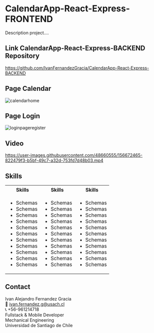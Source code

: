 # CalendarApp-React-Express-FRONTEND
Description project....

## Link CalendarApp-React-Express-BACKEND Repository
https://github.com/IvanFernandezGracia/CalendarApp-React-Express-BACKEND

## Page Calendar
![calendarhome](https://user-images.githubusercontent.com/48660555/156672546-3d18ba25-a5f5-4021-a2f9-f455969ea6b0.PNG)

## Page Login
![loginpageregister](https://user-images.githubusercontent.com/48660555/156672525-8f40ca1b-9dda-459a-be8b-19ea41d8da7f.png)

## Video
https://user-images.githubusercontent.com/48660555/156672465-822479f3-b5bf-49c7-a32d-753fd7d48b03.mp4



<!-- Tech -->
## Skills
<table>
  <tbody>
    <tr>
      <th align="center">Skills</th>
      <th align="center">Skills</th>      
      <th align="center">Skills</th>      
    </tr>
        <td>
        <ul>
          <li>Schemas</li>
          <li>Schemas</li>
          <li>Schemas</li>
          <li>Schemas</li>
          <li>Schemas</li>
          <li>Schemas</li>
          <li>Schemas</li>
          <li>Schemas</li>
          <li>Schemas</li>
          <li>Schemas</li>
          <li>Schemas</li>
        </ul>
      </td>    
        <td>
        <ul>
          <li>Schemas</li>
          <li>Schemas</li>
          <li>Schemas</li>
          <li>Schemas</li>
          <li>Schemas</li>
          <li>Schemas</li>
          <li>Schemas</li>
          <li>Schemas</li>
          <li>Schemas</li>
          <li>Schemas</li>
          <li>Schemas</li>
        </ul>
      </td>
        <td>
        <ul>
          <li>Schemas</li>
          <li>Schemas</li>
          <li>Schemas</li>
          <li>Schemas</li>
          <li>Schemas</li>
          <li>Schemas</li>
          <li>Schemas</li>
          <li>Schemas</li>
          <li>Schemas</li>
          <li>Schemas</li>
          <li>Schemas</li>
        </ul>
      </td>
  </tbody>
</table>


<!-- CONTACT -->
## Contact
Ivan Alejandro Fernandez Gracia  
:email: ivan.fernandez.g@usach.cl  
:telephone_receiver: +56-961214718  
Fullstack & Mobile Developer  
Mechanical Engineering  
Universidad de Santiago de Chile
